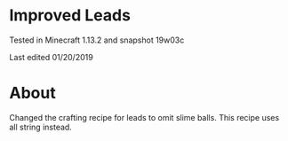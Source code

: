 # Improved Leads

Tested in Minecraft 1.13.2 and snapshot 19w03c

Last edited 01/20/2019

# About

Changed the crafting recipe for leads to omit slime balls.  This recipe uses all string instead.
